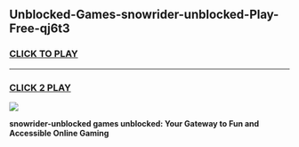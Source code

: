 
## Unblocked-Games-snowrider-unblocked-Play-Free-qj6t3
<h3>
<a href="https://premium76.site?title=snowrider-unblocked&ref=23A">CLICK TO PLAY</a></h3>
<hr>

<h3>
<a href="https://premium76.site?title=snowrider-unblocked&ref=23A">CLICK 2 PLAY</a>
  
</h3>

<a href="https://premium76.site?title=snowrider-unblocked&ref=23A"><img src="https://clearcache.store/games.png"></a>


**snowrider-unblocked games unblocked: Your Gateway to Fun and Accessible Online Gaming**
